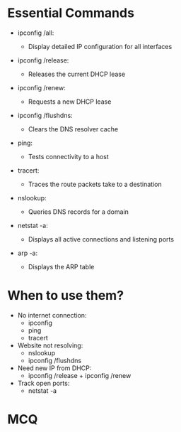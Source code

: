 # Essential Commands
- ipconfig /all:
	- Display detailed IP configuration for all interfaces
	
- ipconfig /release:
	- Releases the current DHCP lease
	
- ipconfig /renew:
	- Requests a new DHCP lease
	
- ipconfig /flushdns:
	- Clears the DNS resolver cache
	
- ping:
	- Tests connectivity to a host
	
- tracert:
	- Traces the route packets take to a destination
	
- nslookup:
	- Queries DNS records for a domain
	
- netstat -a:
	- Displays all active connections and listening ports
	
- arp -a:
	- Displays the ARP table

# When to use them?
- No internet connection:
	- ipconfig
	- ping
	- tracert
- Website not resolving:
	- nslookup
	- ipconfig /flushdns
- Need new IP from DHCP:
	- ipconfig /release + ipconfig /renew
- Track open ports:
	- netstat -a

# MCQ
